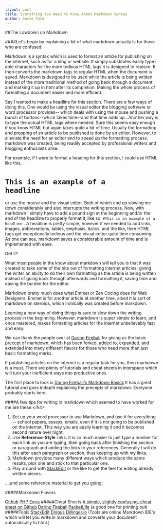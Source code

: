 ```yaml
---
layout: post
title: Everything You Need to Know About Markdown Syntax
author: David Ford
---
```


##The Lowdown on Markdown

####Let's begin by explaining a bit of what markdown actually is for those who are confused.

Markdown is a syntax which is used to format an article for publishing on the internet, such as for a blog or website.  It simply substitutes easily type-able characters for the more tedious <abbr>HTML</abbr> tags it is designed to replace.  It then converts the markdown tags to regular <abbr>HTML</abbr> when the document is saved.  Markdown is designed to be used while the article is being written instead of the more traditional method of going back through a document and marking it up in html after its completion.  Making the whole process of formatting a document easier and more efficent.

Say I wanted to make a headline for this section.  There are a few ways of doing this.  One would be using the visual editor the blogging software or word processor provides-- which deals with using the mouse and pushing a bunch of buttons--which takes time--and that time adds up...Another way is to type the actual <abbr>HTML</abbr> tags where needed.  Sure this seems easy enough if you know <abbr>HTML</abbr> but again takes quite a bit of time. Usually the formatting and prepping of an article to be published is done by an editor. However, to alleviate the need for an editor and to speed up the formatting process, markdown was created, being readily accepted by professional writers and blogging enthusiasts alike.

For example, if I were to format a heading for this section, I could use <abbr>HTML</abbr> like this, <code><h1>This is an example of a headline</h1></code> or use the mouse and the visual editor.  Both of which end up slowing me down considerably and also interrupts the writing process.  Now, with markdown I simply have to add a pound sign at the beginning and/or the end of the headline to properly format it, like so: <code>#This is an example of a headline</code> .  A headline is pretty simple, however if we needed to add links, images, abbreviations, tables, emphasis, italics, and the like, then <abbr>HTML</abbr> tags get exceptionally tedious and the visual editor quite time consuming.  As one can see, markdown saves a considerable amount of time and is implemented with ease.

Get it?

What most people in the know about markdown will tell you is that it was created to take some of the bite out of formatting internet articles; giving the writer an ability to do their own formatting as the article is being written instead of going back through afterwards and formatting it, saving time and easing the burden for the editor.

Markdown pretty much does what Emmet or Zen Coding does for Web Designers.  Emmet is for another article at another time, albeit it is sort of markdown on steroids, which ironically was created before markdown.

Learning a new way of doing things is sure to slow down the writing process in the beginning.  However, markdown is super simple to learn, and once mastered, makes formatting articles for the internet unbelievably fast and easy.

We can thank the people over at [Daring Fireball](https://daringfireball.net/projects/markdown/basics) for giving us the basic precept of markdown, which has been forked, added to, expanded, and extended into many different flavors for those who need more than just basic formatting marks.

If publishing articles on the internet is a regular task for you, then markdown is a must.  There are plenty of tutorials and cheat sheets in interspace which will turn your inefficient ways into productive ones.

The first place to look is [Daring Fireball's Markdown Basics](https://daringfireball.net/projects/markdown/basics) It has a great tutorial and goes indepth explaining the precepts of markdown.  Everyone probably starts here.

####A few tips for writing in markdown which seemed to have worked for me are these:<&#47;h4>

1.  Set up your word processor to use Markdown, and use it for everything -- school papers, essays, emails, even if it is not going to be published on the internet.  This way you are easily learning it and it becomes second nature over night.
2. Use <strong>Reference-Style</strong> links.  It is so much easier to just type a number for each link as you are typing, then going back after finishing the section or paragraph and adding the links to your references.  Generally I will do this after each paragraph or section, thus keeping up with my links.
3. Markdown provides many different ways which produce the same results, pick one and stick to that particular one.
4. Play around with [StackEdit](http://stackedit.io "StackEdit") or the like to get the feel for editing already written pieces.

....and some reference material to get you going:

#####Markdown Flavors

[Github](https://help.github.com/articles/github-flavored-markdown)
[PHP Extra](http://michelf.ca/projects/php-markdown/extra)
#####Cheat Sheets
[A simple, slightly confusing, cheat sheet on Github](https://github.com/adam-p/markdown-here/wiki/Markdown-Cheatsheet)
[Daring Fireball](https://daringfireball.net/projects/markdown/basics)
[PacketLife](http://packetlife.net/media/library/16/Markdown.pdf) (a good one for printing out)
#####Tools
[StackEdit](http://stackedit.io)
[Dingus](http://daringfireball.net/projects/markdown/dingus)
[Dillinger.io](http://dillinger.io)
(Tools are online Markdown IDE's which will let you write in markdown and converts your document automatically to html.)
